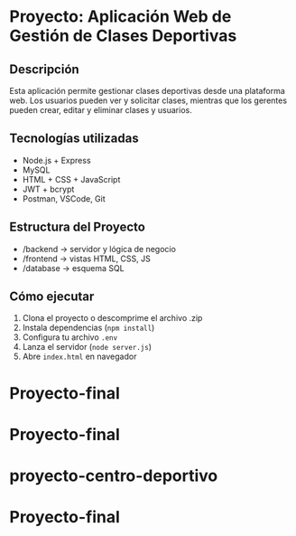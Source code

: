 
# Proyecto: Aplicación Web de Gestión de Clases Deportivas

## Descripción
Esta aplicación permite gestionar clases deportivas desde una plataforma web. Los usuarios pueden ver y solicitar clases, mientras que los gerentes pueden crear, editar y eliminar clases y usuarios.

## Tecnologías utilizadas
- Node.js + Express
- MySQL
- HTML + CSS + JavaScript
- JWT + bcrypt
- Postman, VSCode, Git

## Estructura del Proyecto
- /backend → servidor y lógica de negocio
- /frontend → vistas HTML, CSS, JS
- /database → esquema SQL

## Cómo ejecutar
1. Clona el proyecto o descomprime el archivo .zip
2. Instala dependencias (`npm install`)
3. Configura tu archivo `.env`
4. Lanza el servidor (`node server.js`)
5. Abre `index.html` en navegador

# Proyecto-final
# Proyecto-final
# proyecto-centro-deportivo
# Proyecto-final

